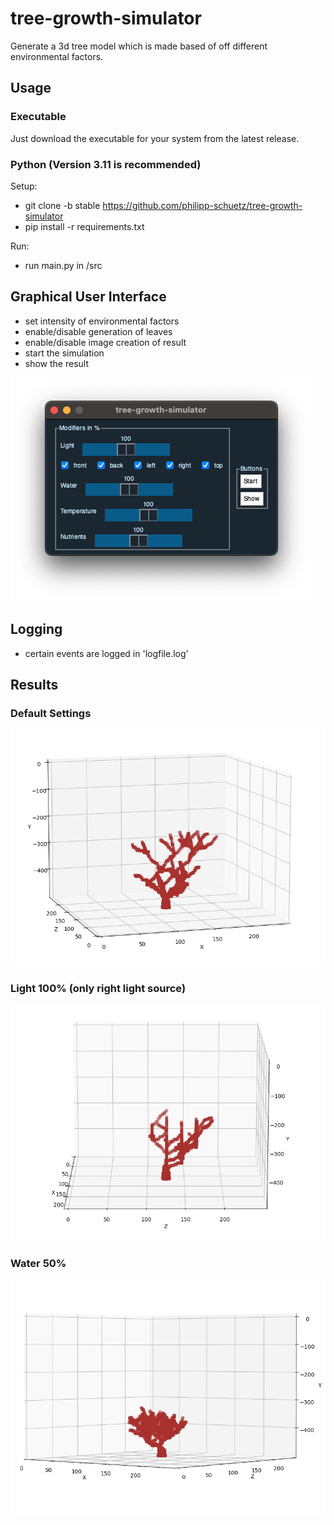 # tree-growth-simulator
Generate a 3d tree model which is made based of off different environmental factors.

## Usage
### Executable
Just download the executable for your system from the latest release.

### Python (Version 3.11 is recommended)
Setup:
- git clone -b stable https://github.com/philipp-schuetz/tree-growth-simulator
- pip install -r requirements.txt

Run:
- run main.py in /src

## Graphical User Interface
- set intensity of environmental factors
- enable/disable generation of leaves
- enable/disable image creation of result
- start the simulation
- show the result

![ui screenshot](images/ui.png)

## Logging
- certain events are logged in 'logfile.log'

## Results
### Default Settings
![model default](images/default-cropped.png)

### Light 100% (only right light source)
![model light 100% right](images/light-right-cropped.png)

### Water 50%
![model water 50%](images/water-50-cropped.png)
